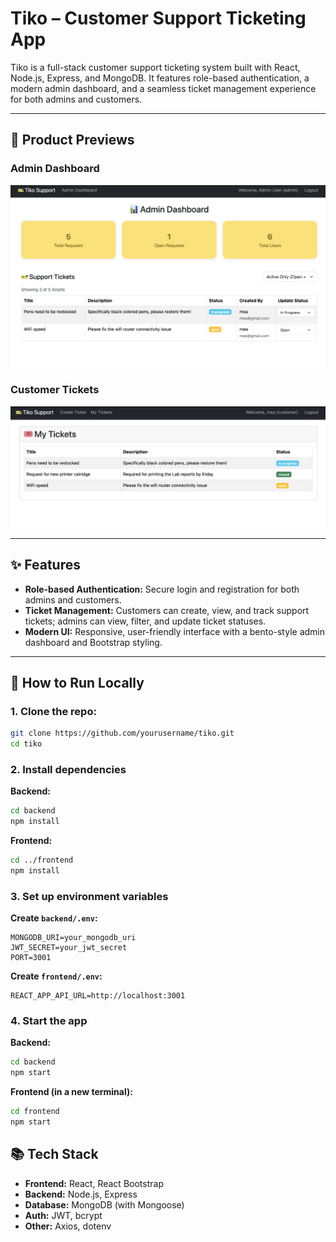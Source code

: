 # Tiko – Customer Support Ticketing App

Tiko is a full-stack customer support ticketing system built with React, Node.js, Express, and MongoDB. It features role-based authentication, a modern admin dashboard, and a seamless ticket management experience for both admins and customers.

---

## 🚀 Product Previews

### **Admin Dashboard**
![Admin Dashboard](./assets/1.png)

### **Customer Tickets**
![Customer Tickets](./assets/2.png)

---

## ✨ Features

- **Role-based Authentication:** Secure login and registration for both admins and customers.
- **Ticket Management:** Customers can create, view, and track support tickets; admins can view, filter, and update ticket statuses.
- **Modern UI:** Responsive, user-friendly interface with a bento-style admin dashboard and Bootstrap styling.

---

## 📝 How to Run Locally

### 1. **Clone the repo:**
   ```bash
   git clone https://github.com/yourusername/tiko.git
   cd tiko
   ```

### 2. **Install dependencies**

**Backend:**

```bash
cd backend
npm install
```

**Frontend:**

```bash
cd ../frontend
npm install
```

### 3. **Set up environment variables**

**Create `backend/.env`:**

```
MONGODB_URI=your_mongodb_uri
JWT_SECRET=your_jwt_secret
PORT=3001
```

**Create `frontend/.env`:**

```
REACT_APP_API_URL=http://localhost:3001
```

### 4. **Start the app**

**Backend:**

```bash
cd backend
npm start
```

**Frontend (in a new terminal):**

```bash
cd frontend
npm start
```


## 📚 Tech Stack

* **Frontend:** React, React Bootstrap
* **Backend:** Node.js, Express
* **Database:** MongoDB (with Mongoose)
* **Auth:** JWT, bcrypt
* **Other:** Axios, dotenv

```
